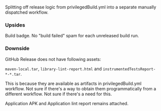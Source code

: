 Splitting off release logic from privilegedBuild.yml into a separate manually dispatched workflow.

### Upsides

Build badge.
No "build failed" spam for each unreleased build run.

### Downside

GitHub Release does not have following assets:

`maven-local.tar`, `library-lint-report.html` and `instrumentedTestsReport-*-*.tar`.

This is because they are available as artifacts in privilegedBuild.yml workflow.
Not sure if there's a way to obtain them programmatically from a different workflow. Not sure if there's a need for this. 

Application APK and Application lint report remains attached.

